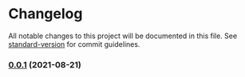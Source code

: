 # Changelog

All notable changes to this project will be documented in this file. See [standard-version](https://github.com/conventional-changelog/standard-version) for commit guidelines.

### [0.0.1](https://github.com/deldreth/nuxt-deldreth.me/compare/v0.0.1-16...v0.0.1) (2021-08-21)
